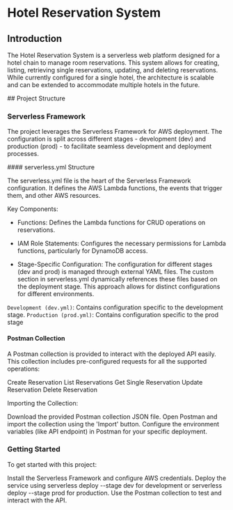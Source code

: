 # Hotel Reservation System

## Introduction

The Hotel Reservation System is a serverless web platform designed for a hotel chain to manage room reservations. This system allows for creating, listing, retrieving single reservations, updating, and deleting reservations. While currently configured for a single hotel, the architecture is scalable and can be extended to accommodate multiple hotels in the future.

## Project Structure

### Serverless Framework

The project leverages the Serverless Framework for AWS deployment. The configuration is split across different stages - development (dev) and production (prod) - to facilitate seamless development and deployment processes.

#### serverless.yml Structure

The serverless.yml file is the heart of the Serverless Framework configuration. It defines the AWS Lambda functions, the events that trigger them, and other AWS resources.

Key Components:

- Functions: Defines the Lambda functions for CRUD operations on reservations.
- IAM Role Statements: Configures the necessary permissions for Lambda functions, particularly for DynamoDB access.

- Stage-Specific Configuration: The configuration for different stages (dev and prod) is managed through external YAML files.
  The custom section in serverless.yml dynamically references these files based on the deployment stage. This approach allows for distinct configurations for different environments.

`Development (dev.yml)`: Contains configuration specific to the development stage.
`Production (prod.yml)`: Contains configuration specific to the prod stage

#### Postman Collection

A Postman collection is provided to interact with the deployed API easily. This collection includes pre-configured requests for all the supported operations:

Create Reservation
List Reservations
Get Single Reservation
Update Reservation
Delete Reservation

Importing the Collection:

Download the provided Postman collection JSON file.
Open Postman and import the collection using the 'Import' button.
Configure the environment variables (like API endpoint) in Postman for your specific deployment.

### Getting Started

To get started with this project:

Install the Serverless Framework and configure AWS credentials.
Deploy the service using serverless deploy --stage dev for development or serverless deploy --stage prod for production.
Use the Postman collection to test and interact with the API.
